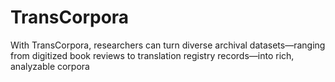 # TransCorpora
With TransCorpora, researchers can turn diverse archival datasets—ranging from digitized book reviews to translation registry records—into rich, analyzable corpora
